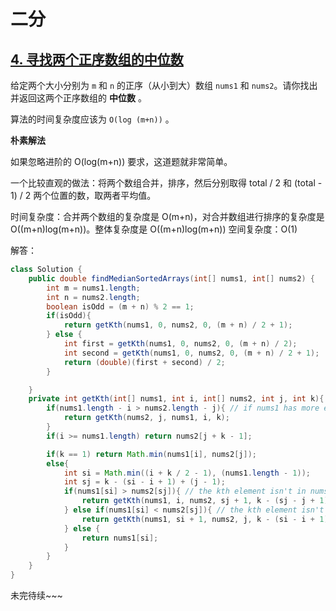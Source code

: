 # 二分

## [4. 寻找两个正序数组的中位数](https://leetcode.cn/problems/median-of-two-sorted-arrays/)

给定两个大小分别为 `m` 和 `n` 的正序（从小到大）数组 `nums1` 和 `nums2`。请你找出并返回这两个正序数组的 **中位数** 。

算法的时间复杂度应该为 `O(log (m+n))` 。

**朴素解法**

如果忽略进阶的 O(log(m+n)) 要求，这道题就非常简单。

一个比较直观的做法：将两个数组合并，排序，然后分别取得 total / 2 和 (total - 1) / 2 两个位置的数，取两者平均值。

时间复杂度：合并两个数组的复杂度是 O(m+n)，对合并数组进行排序的复杂度是 O((m+n)log(m+n))。整体复杂度是 O((m+n)log(m+n))
空间复杂度：O(1)

解答：

```java
class Solution {
    public double findMedianSortedArrays(int[] nums1, int[] nums2) {
        int m = nums1.length;
        int n = nums2.length;
        boolean isOdd = (m + n) % 2 == 1;
        if(isOdd){
            return getKth(nums1, 0, nums2, 0, (m + n) / 2 + 1);
        } else {
            int first = getKth(nums1, 0, nums2, 0, (m + n) / 2);
            int second = getKth(nums1, 0, nums2, 0, (m + n) / 2 + 1);
            return (double)(first + second) / 2;
        }

    }
    private int getKth(int[] nums1, int i, int[] nums2, int j, int k){ // i, j are the start indices of nums1 and nums2 respectively, k is the kth element.
        if(nums1.length - i > nums2.length - j){ // if nums1 has more elements, then we need to swap nums1 and nums2.
            return getKth(nums2, j, nums1, i, k);
        }
        if(i >= nums1.length) return nums2[j + k - 1];

        if(k == 1) return Math.min(nums1[i], nums2[j]);
        else{
            int si = Math.min((i + k / 2 - 1), (nums1.length - 1));
            int sj = k - (si - i + 1) + (j - 1);
            if(nums1[si] > nums2[sj]){ // the kth element isn't in nums2[j, sj]
                return getKth(nums1, i, nums2, sj + 1, k - (sj - j + 1));
            } else if(nums1[si] < nums2[sj]){ // the kth element isn't in nums1[i, si]
                return getKth(nums1, si + 1, nums2, j, k - (si - i + 1));
            } else {
                return nums1[si];
            }
        }
    }
}
```



未完待续~~~